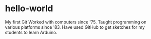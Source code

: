 # hello-world
My first Git
Worked with computers since '75.
Taught programming on various platforms since '83.
Have used GitHub to get sketches for my students to learn Arduino.
